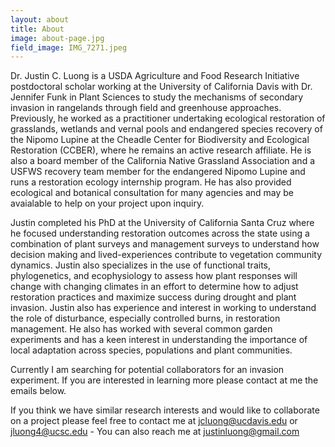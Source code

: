 ```yaml
---
layout: about
title: About
image: about-page.jpg
field_image: IMG_7271.jpeg
---
```

Dr. Justin C. Luong is a USDA Agriculture and Food Research Initiative postdoctoral scholar working at the University of California Davis with Dr. Jennifer Funk in Plant Sciences to study the mechanisms of secondary invasion in rangelands through field and greenhouse approaches. Previously, he worked as a practitioner undertaking ecological restoration of grasslands, wetlands and vernal pools and endangered species recovery of the Nipomo Lupine at the Cheadle Center for Biodiversity and Ecological Restoration (CCBER), where he remains an active research affiliate. He is also a board member of the California Native Grassland Association and a USFWS recovery team member for the endangered Nipomo Lupine and runs a restoration ecology internship program. He has also provided ecological and botanical consultation for many agencies and may be avaialable to help on your project upon inquiry.

Justin completed his PhD at the University of California Santa Cruz where he focused understanding restoration outcomes across the state using a combination of plant surveys and management surveys to understand how decision making and lived-experiences contribute to vegetation community dynamics. Justin also specializes in the use of functional traits, phylogenetics, and ecophysiology to assess how plant responses will change with changing climates in an effort to determine how to adjust restoration practices and maximize success during drought and plant invasion. Justin also has experience and interest in working to understand the role of disturbance, especially controlled burns, in restoration management. He also has worked with several common garden experiments and has a keen interest in understanding the importance of local adaptation across species, populations and plant communities. 

Currently I am searching for potential collaborators for an invasion experiment. If you are interested in learning more please contact at me the emails below.

If you think we have similar research interests and would like to collaborate on a project please feel free to contact me at jcluong@ucdavis.edu or jluong4@ucsc.edu - You can also reach me at justinluong@gmail.com
